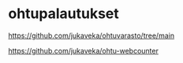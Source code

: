 # ohtupalautukset

https://github.com/jukaveka/ohtuvarasto/tree/main

https://github.com/jukaveka/ohtu-webcounter
